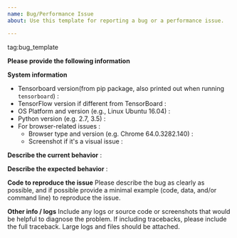 ```yaml
---
name: Bug/Performance Issue
about: Use this template for reporting a bug or a performance issue.

---
```


tag:bug_template</em>

**Please provide the following information**

**System information**
- Tensorboard version(from pip package, also printed out when running `tensorboard`) :
- TensorFlow version if different from TensorBoard :
- OS Platform and version (e.g., Linux Ubuntu 16.04) :
- Python version (e.g. 2.7, 3.5) :
- For browser-related issues :
  - Browser type and version (e.g. Chrome 64.0.3282.140) :
  - Screenshot if it's a visual issue :


**Describe the current behavior** :

**Describe the expected behavior** :

**Code to reproduce the issue**
Please describe the bug as clearly as possible, and if possible provide a minimal example (code, data, and/or command line) to reproduce the issue.

**Other info / logs**
Include any logs or source code or screenshots that would be helpful to diagnose the problem. If including tracebacks, please include the full traceback. Large logs and files should be attached.
